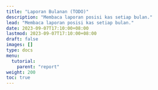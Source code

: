 ```yaml
---
title: "Laporan Bulanan (TODO)"
description: "Membaca laporan posisi kas setiap bulan."
lead: "Membaca laporan posisi kas setiap bulan."
date: 2023-09-07T17:10:00+08:00
lastmod: 2023-09-07T17:10:00+08:00
draft: false
images: []
type: docs
menu:
  tutorial:
    parent: "report"
weight: 200
toc: true
---
```

